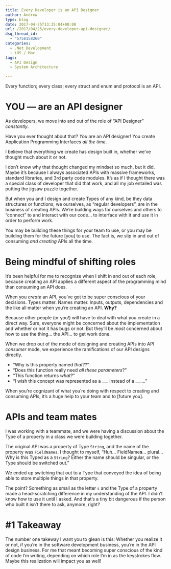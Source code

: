 ```yaml
---
title: Every Developer is an API Designer
author: Andrew
type: blog
date: 2017-04-25T13:35:04+00:00
url: /2017/04/25/every-developer-api-designer/
dsq_thread_id:
  - "5758158260"
categories:
  - .Net Development
  - iOS / Mac
tags:
  - API Design
  - System Architecture

---
```

Every function; every class; every struct and enum and protocol is an API.

# YOU &#8212; are an API designer

As developers, we move into and out of the role of &#8220;API Designer&#8221; _constantly_.

Have you ever thought about that? _You_ are an API designer! You create Application Programming Interfaces _all the time_.

I believe that everything we create has design built in, whether we&#8217;ve thought much about it or not.

I don&#8217;t know why that thought changed my mindset so much, but it did. Maybe it&#8217;s because I always associated APIs with massive frameworks, standard libraries, and 3rd party code modules. It&#8217;s as if I thought there was a special class of developer that did that work, and all my job entailed was putting the jigsaw puzzle together.

But when you and I design and create Types of any kind, be they data structures or functions, we ourselves, as &#8220;regular developers&#8221;, are in the business of creating APIs. We&#8217;re building ways for ourselves and others to &#8220;connect&#8221; to and interact with our code&#8230; to interface with it and _use_ it in order to perform work.

You may be building these things for your team to use, or you may be building them for the future [you] to use. The fact is, we slip in and out of consuming _and creating_ APIs all the time.

# Being mindful of shifting roles

It&#8217;s been helpful for me to recognize when I shift in and out of each role, because creating an API applies a different aspect of the programming mind than consuming an API does.

When you _create_ an API, you&#8217;ve got to be super conscious of your decisions. Types matter. Names matter. Inputs, outputs, dependencies and the like all matter when you&#8217;re creating an API. **Why?**

Because other people (or you!) will have to deal with what you create in a direct way. Sure, everyone might be concerned about the implementation and whether or not it has bugs or not. But they&#8217;ll be _most_ concerned about how to use the thing&#8230; the API&#8230; to get work done.

When we drop out of the mode of designing and creating APIs into API _consumer_ mode, we experience the ramifications of our API designs directly.

  * &#8220;Why is this property named _that_??&#8221;
  * &#8220;Does this function really need _all these parameters_?&#8221;
  * &#8220;This function returns _what_?&#8221;
  * &#8220;I wish this concept was represented as a \___ instead of a \___&#8230;&#8221;

When you&#8217;re cognizant of what you&#8217;re doing with respect to creating and consuming APIs, it&#8217;s a huge help to your team and to [future you].

# APIs and team mates

I was working with a teammate, and we were having a discussion about the Type of a property in a class we were building together.

The original API was a property of Type `String`, and the name of the property was `FieldNames`. I thought to myself, &#8220;Huh&#8230; FieldName**s**&#8230; plural&#8230; Why is this Typed as a `String`? Either the name should be singular, or the Type should be switched out.&#8221;

We ended up switching that out to a Type that conveyed the idea of being able to store multiple things in that property.

The point? Something as small as the letter `s` and the Type of a property made a head-scratching difference in my understanding of the API. I didn&#8217;t know how to use it until I asked. And that&#8217;s a tiny bit dangerous if the person who built it isn&#8217;t there to ask, anymore, right?

# #1 Takeaway

The number one takeway I want you to glean is this: Whether you realize it or not, if you&#8217;re in the software development business, you&#8217;re in the API design business. For me that meant becoming super conscious of the kind of code I&#8217;m writing, depending on which role I&#8217;m in as the keystrokes flow. Maybe this realization will impact you as well!